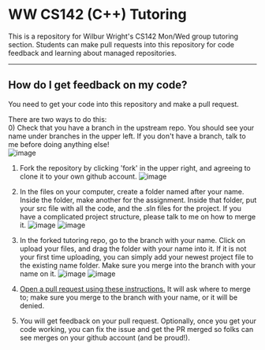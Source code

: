 # WW CS142 (C++) Tutoring
This is a repository for Wilbur Wright's CS142 Mon/Wed group tutoring section. Students can make pull requests into this repository for code feedback and learning about managed repositories.
***
## How do I get feedback on my code?
You need to get your code into this repository and make a pull request.

There are two ways to do this:\
0) Check that you have a branch in the upstream repo. You should see your name under branches in the upper left. If you don't have a branch, talk to me before doing anything else!\
![image](https://github.com/kelzzzz/WW_CS142_Tutoring/assets/112519596/50af1cf4-f7ef-41fc-9f58-65a66e3992cb)

1) Fork the repository by clicking 'fork' in the upper right, and agreeing to clone it to your own github account.
![image](https://github.com/kelzzzz/WW_CS142_Tutoring/assets/112519596/39fbca46-4cd2-4534-bdac-4d10f38349ea)

2) In the files on your computer, create a folder named after your name. Inside the folder, make another for the assignment. Inside that folder, put your src file with all the code, and the .sln files for the project. If you have a complicated project structure, please talk to me on how to merge it.
  ![image](https://github.com/kelzzzz/WW_CS142_Tutoring/assets/112519596/2265f7f6-f67b-42dd-89be-2bbbd7c537fb)
  ![image](https://github.com/kelzzzz/WW_CS142_Tutoring/assets/112519596/d4ac4cd2-2ebf-4a0c-a892-8f23f7e4c1c3)

4) In the forked tutoring repo, go to the branch with your name. Click on upload your files, and drag the folder with your name into it. If it is not your first time uploading, you can simply add your newest project file to the existing name folder. Make sure you merge into the branch with your name on it.
![image](https://github.com/kelzzzz/WW_CS142_Tutoring/assets/112519596/9cd2b307-feca-4d48-93fb-ff04c487d38c)
![image](https://github.com/kelzzzz/WW_CS142_Tutoring/assets/112519596/a033e1ef-6091-4559-a74b-db6570bbc114)

6) [Open a pull request using these instructions.](https://docs.github.com/en/pull-requests/collaborating-with-pull-requests/proposing-changes-to-your-work-with-pull-requests/creating-a-pull-request-from-a-fork) It will ask where to merge to; make sure you merge to the branch with your name, or it will be denied.

7) You will get feedback on your pull request. Optionally, once you get your code working, you can fix the issue and get the PR merged so folks can see merges on your github account (and be proud!).
